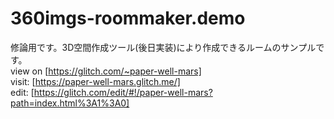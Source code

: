 # 360imgs-roommaker.demo
修論用です。3D空間作成ツール(後日実装)により作成できるルームのサンプルです。  
view on [https://glitch.com/~paper-well-mars]  
visit: [https://paper-well-mars.glitch.me/]  
edit: [https://glitch.com/edit/#!/paper-well-mars?path=index.html%3A1%3A0]  
